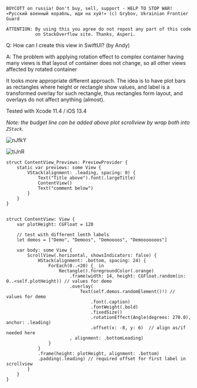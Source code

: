 ```
BOYCOTT on russia! Don't buy, sell, support - HELP TO STOP WAR!
«Русский военный корабль, иди на хуй!» (c) Grybov, Ukrainian Frontier Guard

ATTENTION: By using this you agree do not repost any part of this code
           on StackOverflow site. Thanks, Asperi.
```

Q: How can I create this view in SwiftUI? (by Andy)

A: The problem with applying rotation effect to complex container having many views is that layout of container does not change, so all other views affected by rotated container

It looks more appropriate different approach. The idea is to have plot bars as rectangles where height or rectangle show values, and label is a transformed overlay for such rectangle, thus rectangles form layout, and overlays do not affect anything (almost).

Tested with Xcode 11.4 / iOS 13.4

*Note: the budget line can be added above plot scrollview by wrap both into `ZStack`.*

![nJfkY](https://user-images.githubusercontent.com/62171579/169449732-2d323d33-0d28-4490-9d5d-56bc435e936c.png)

![tiJnR](https://user-images.githubusercontent.com/62171579/169449689-b0f114cb-b81f-4be9-96af-1d3b584d04be.gif)

```
struct ContentView_Previews: PreviewProvider {
    static var previews: some View {
        VStack(alignment: .leading, spacing: 0) {
            Text("Title above").font(.largeTitle)
            ContentView()
            Text("comment below")
        }
    }
}


struct ContentView: View {
    var plotHeight: CGFloat = 120

    // test with different lenth labels
    let demos = ["Demo", "Demoos", "Demoooos", "Demooooooos"]

    var body: some View {
        ScrollView(.horizontal, showsIndicators: false) {
            HStack(alignment: .bottom, spacing: 24) {
                ForEach(0..<20) {_ in
                    Rectangle().foregroundColor(.orange)
                        .frame(width: 14, height: CGFloat.random(in: 0..<self.plotHeight)) // values for demo
                        .overlay(
                            Text(self.demos.randomElement()!) // values for demo
                                .font(.caption)
                                .fontWeight(.bold)
                                .fixedSize()
                                .rotationEffect(Angle(degrees: 270.0), anchor: .leading)
                                .offset(x: -8, y: 6)  // align as/if needed here
                        , alignment: .bottomLeading)
                }
            }
            .frame(height: plotHeight, alignment: .bottom)
            .padding(.leading) // required offset for first label in scrollview
        }
    }
}
```
